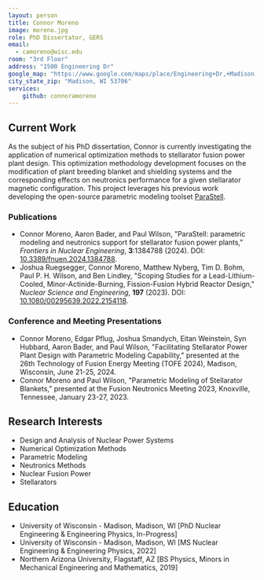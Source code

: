 ```yaml
---
layout: person
title: Connor Moreno
image: moreno.jpg
role: PhD Dissertator, GERS
email: 
  - camoreno@wisc.edu
room: "3rd Floor"
address: "1500 Engineering Dr"
google_map: "https://www.google.com/maps/place/Engineering+Dr,+Madison,+WI+53706/@43.0722638,-89.4132024,17z/data=!4m5!3m4!1s0x8807acc6ec542427:0x8e97163cfd1719a0!8m2!3d43.0722638!4d-89.4110137"
city_state_zip: "Madison, WI 53706"
services:
    github: connoramoreno
---
```


## Current Work

As the subject of his PhD dissertation, Connor is currently investigating the application of numerical optimization methods to stellarator fusion power plant design. This optimization methodology development focuses on the modification of plant breeding blanket and shielding systems and the corresponding effects on neutronics performance for a given stellarator magnetic configuration. This project leverages his previous work developing the open-source parametric modeling toolset [ParaStell](https://github.com/svalinn/parastell).

### Publications

 * Connor Moreno, Aaron Bader, and Paul Wilson, "ParaStell: parametric modeling and neutronics support for stellarator fusion power plants," *Frontiers in Nuclear Engineering*, **3**:1384788 (2024). DOI: [10.3389/fnuen.2024.1384788](https://www.frontiersin.org/journals/nuclear-engineering/articles/10.3389/fnuen.2024.1384788/full).
 * Joshua Ruegsegger, Connor Moreno, Matthew Nyberg, Tim D. Bohm, Paul P. H. Wilson, and Ben Lindley, "Scoping Studies for a Lead-Lithium-Cooled, Minor-Actinide-Burning, Fission-Fusion Hybrid Reactor Design," *Nuclear Science and Engineering*, **197** (2023). DOI: [10.1080/00295639.2022.2154118](https://doi.org/10.1080/00295639.2022.2154118).

### Conference and Meeting Presentations

 * Connor Moreno, Edgar Pflug, Joshua Smandych, Eitan Weinstein, Syn Hubbard, Aaron Bader, and Paul Wilson, "Facilitating Stellarator Power Plant Design with Parametric Modeling Capability," presented at the 26th Technology of Fusion Energy Meeting (TOFE 2024), Madison, Wisconsin, June 21-25, 2024.
 * Connor Moreno and Paul Wilson, "Parametric Modeling of Stellarator Blankets," presented at the Fusion Neutronics Meeting 2023, Knoxville, Tennessee, January 23-27, 2023.

## Research Interests

 * Design and Analysis of Nuclear Power Systems
 * Numerical Optimization Methods
 * Parametric Modeling
 * Neutronics Methods
 * Nuclear Fusion Power
 * Stellarators

## Education

 * University of Wisconsin - Madison, Madison, WI [PhD Nuclear Engineering & Engineering Physics, In-Progress]
 * University of Wisconsin - Madison, Madison, WI [MS Nuclear Engineering & Engineering Physics, 2022]
 * Northern Arizona University, Flagstaff, AZ [BS Physics, Minors in Mechanical Engineering and Mathematics, 2019]
